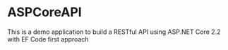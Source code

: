 # ASPCoreAPI
This is a demo application to build a RESTful API using ASP.NET Core 2.2 with EF Code first approach 

